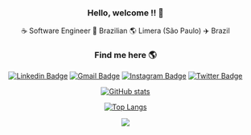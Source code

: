 
<div align="center">

### Hello, welcome !! :metal:

:coffee: Software Engineer 🏡 Brazilian 🌎 Limera (São Paulo) ✈️ Brazil

### Find me here 🌎

[![Linkedin Badge](https://img.shields.io/badge/-Linkedin-blue?style=flat-square&logo=Linkedin&logoColor=white&link=https://www.linkedin.com/in/gabriel-dionizio-pereira-58090a127)](https://www.linkedin.com/in/gabriel-dionizio-pereira-58090a127)
[![Gmail Badge](https://img.shields.io/badge/-dionizio.0808@gmail.com-c14438?style=flat-square&logo=Gmail&logoColor=white&link=mailto:dionizio.0808@gmail.com)](mailto:dionizio.0808@gmail.com)
[![Instagram Badge](https://img.shields.io/badge/-gabrieldionizioo-blue?style=flat-square&logo=Instagram&logoColor=white&link=https://www.instagram.com/gabrieldionizioo/)](https://www.instagram.com/gabrieldionizioo/?hl=pt-br)
[![Twitter Badge](https://img.shields.io/badge/-dionizio08-blue?style=flat-square&logo=Twitter&logoColor=white&link=https://twitter.com/dionizio08)](https://twitter.com/dionizio08)

[![GitHub stats](https://github-readme-stats.vercel.app/api?username=Dionizio8&hide=contribs,issues&show_icons=true&theme=onedark)
](https://github.com/Dionizio8/github-readme-stats)

[![Top Langs](https://github-readme-stats.vercel.app/api/top-langs/?username=Dionizio8&layout=compact)](https://github.com/Dionizio8/github-readme-stats)
 
 <img src="https://media.giphy.com/media/PiQejEf31116URju4V/giphy.gif">
</div>
